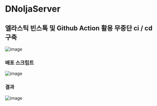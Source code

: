 # DNoljaServer


## 엘라스틱 빈스톡 및 Github Action 활용 무중단 ci / cd 구축 
![image](https://github.com/D-Nolja/Server/assets/119592507/dcd3ba1b-0751-436b-8483-4100078c30f7)

### 배포 스크립트 
![image](https://github.com/D-Nolja/Server/assets/119592507/59e1fb29-5bc5-44a8-bc2d-982edd0ce5a3)


### 결과
![image](https://github.com/D-Nolja/Server/assets/119592507/4482f2f0-070b-4ac2-9928-109660c28f23)
